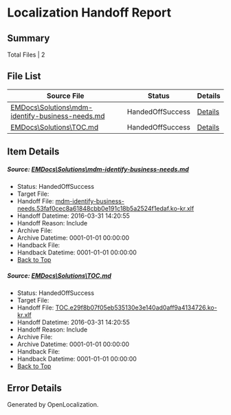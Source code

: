 # <a name='report-top'></a> Localization Handoff Report

## Summary
 Total Files | 2

## File List
 Source File | Status | Details 
 ----------- | ------ | ------- 
 [EMDocs\Solutions\mdm-identify-business-needs.md](https://github.com/Microsoft/EMDocs-pr/blob/389e4b65b2fc34c554f507ce4afb30edb5e3977a/EMDocs/Solutions/mdm-identify-business-needs.md) | HandedOffSuccess | [Details](#5066d269147da71614ca912c480daa2cf4b38c64123)
 [EMDocs\Solutions\TOC.md](https://github.com/Microsoft/EMDocs-pr/blob/389e4b65b2fc34c554f507ce4afb30edb5e3977a/EMDocs/Solutions/TOC.md) | HandedOffSuccess | [Details](#cb6205c4c25ee3624ff0b120b869f187e13b0d2e323)

## Item Details
##### <a name='5066d269147da71614ca912c480daa2cf4b38c64123'></a> Source: [EMDocs\Solutions\mdm-identify-business-needs.md](https://github.com/Microsoft/EMDocs-pr/blob/389e4b65b2fc34c554f507ce4afb30edb5e3977a/EMDocs/Solutions/mdm-identify-business-needs.md)
* Status: HandedOffSuccess
* Target File: 
* Handoff File: [mdm-identify-business-needs.53faf0cec8a61848cbb0e191c18b5a2524f1edaf.ko-kr.xlf](https://github.com/Microsoft/EM.handoff/blob/9dfe12632ef0bcc263e9811c5e6604a9d15ad457/ol-handoff/Microsoft/EMDocs-pr.ko-kr/master/mdm-identify-business-needs.53faf0cec8a61848cbb0e191c18b5a2524f1edaf.ko-kr.xlf)
* Handoff Datetime: 2016-03-31 14:20:55
* Handoff Reason: Include
* Archive File: 
* Archive Datetime: 0001-01-01 00:00:00
* Handback File: 
* Handback Datetime: 0001-01-01 00:00:00
* [Back to Top](#report-top)

##### <a name='cb6205c4c25ee3624ff0b120b869f187e13b0d2e323'></a> Source: [EMDocs\Solutions\TOC.md](https://github.com/Microsoft/EMDocs-pr/blob/389e4b65b2fc34c554f507ce4afb30edb5e3977a/EMDocs/Solutions/TOC.md)
* Status: HandedOffSuccess
* Target File: 
* Handoff File: [TOC.e29f8b07f05eb535130e3e140ad0aff9a4134726.ko-kr.xlf](https://github.com/Microsoft/EM.handoff/blob/9dfe12632ef0bcc263e9811c5e6604a9d15ad457/ol-handoff/Microsoft/EMDocs-pr.ko-kr/master/TOC.e29f8b07f05eb535130e3e140ad0aff9a4134726.ko-kr.xlf)
* Handoff Datetime: 2016-03-31 14:20:55
* Handoff Reason: Include
* Archive File: 
* Archive Datetime: 0001-01-01 00:00:00
* Handback File: 
* Handback Datetime: 0001-01-01 00:00:00
* [Back to Top](#report-top)


## Error Details

Generated by OpenLocalization.
